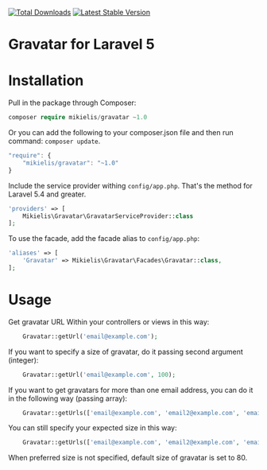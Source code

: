 [![Total Downloads](https://poser.pugx.org/mikielis/gravatar/d/total.svg)](https://packagist.org/packages/mikielis/gravatar)
[![Latest Stable Version](https://poser.pugx.org/mikielis/gravatar/v/stable.svg)](https://packagist.org/packages/mikielis/gravatar)

# Gravatar for Laravel 5


# Installation

Pull in the package through Composer:

```php
composer require mikielis/gravatar ~1.0
```

Or you can add the following to your composer.json file and then run command: `composer update`.

```js
"require": {
    "mikielis/gravatar": "~1.0"
}
```


Include the service provider withing `config/app.php`.
That's the method for Laravel 5.4 and greater.

```php
'providers' => [
    Mikielis\Gravatar\GravatarServiceProvider::class
];
```

To use the facade, add the facade alias to  `config/app.php`:

```php
'aliases' => [
    'Gravatar' => Mikielis\Gravatar\Facades\Gravatar::class,
];
```




# Usage

Get gravatar URL Within your controllers or views in this way:

```php
    Gravatar::getUrl('email@example.com');
```

If you want to specify a size of gravatar, do it passing second argument (integer):

```php
    Gravatar::getUrl('email@example.com', 100);
```

If you want to get gravatars for more than one email address, you can do it in the following way (passing array):

```php
    Gravatar::getUrls(['email@example.com', 'email2@example.com', 'email3@example.com']);
```

You can still specify your expected size in this way:

 ```php
     Gravatar::getUrls(['email@example.com', 'email2@example.com', 'email3@example.com'], 60);
 ```

 When preferred size is not specified, default size of gravatar is set to 80.


